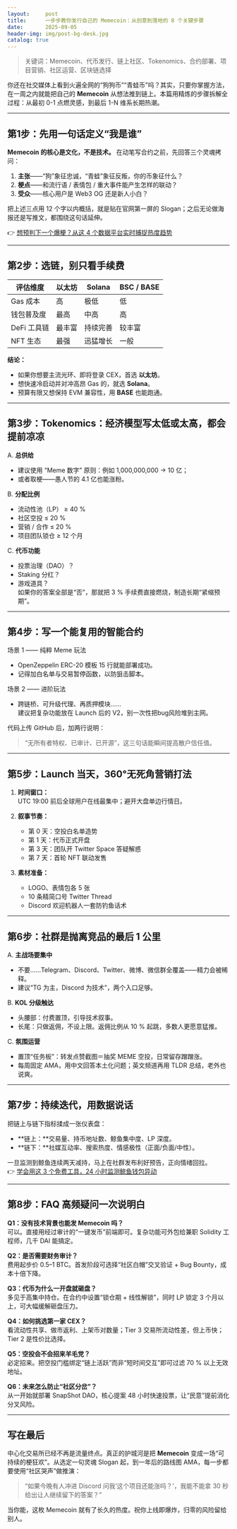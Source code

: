 ```yaml
---
layout:     post
title:      一步步教你发行自己的 Memecoin：从创意到落地的 8 个关键步骤
date:       2025-09-05
header-img: img/post-bg-desk.jpg
catalog: true
---
```


> 关键词：Memecoin、代币发行、链上社区、Tokenomics、合约部署、项目营销、社区运营、区块链选择

你还在社交媒体上看到火遍全网的“狗狗币”“青蛙币”吗？其实，只要你掌握方法，在一周之内就能把自己的 **Memecoin** 从想法推到链上。本篇用精炼的步骤拆解全过程：从最初 0-1 点燃灵感，到最后 1-N 维系长期热潮。

---

## 第1步：先用一句话定义“我是谁”

**Memecoin 的核心是文化，不是技术。** 在动笔写合约之前，先回答三个灵魂拷问：

1. **主张**——“狗”象征忠诚，“青蛙”象征反叛，你的币象征什么？
2. **梗点**——和流行语 / 表情包 / 重大事件能产生怎样的联动？
3. **受众**——核心用户是 Web3 OG 还是新人小白？

把上述三点用 12 个字以内概括，就是贴在官网第一屏的 Slogan；之后无论做海报还是写推文，都围绕这句话延伸。

👉 [想预判下一个爆梗？从这 4 个数据平台实时捕捉热度趋势](https://okxdog.com/)

---

## 第2步：选链，别只看手续费

| 评估维度       | 以太坊             | Solana             | BSC / BASE  |
|---------------|--------------------|--------------------|-------------|
| Gas 成本       | 高                 | 极低               | 低          |
| 钱包普及度     | 最高               | 中高               | 高          |
| DeFi 工具链    | 最丰富             | 持续完善           | 较丰富      |
| NFT 生态       | 最强               | 迅猛增长           | 一般        |

**结论：**

- 如果你想要主流光环、即将登录 CEX，首选 **以太坊**。
- 想快速冷启动并对冲高昂 Gas 的，就选 **Solana**。
- 预算有限又想保持 EVM 兼容性，用 **BASE** 也能跑通。

---

## 第3步：Tokenomics：经济模型写太低或太高，都会提前凉凉

A. **总供给**  
   - 建议使用 “Meme 数字” 原则：例如 1,000,000,000 → 10 亿；  
   - 或者取梗——愚人节的 4.1 亿也能涨粉。

B. **分配比例**  
   - 流动性池（LP） ≥ 40 %  
   - 社区空投 ≤ 20 %  
   - 营销 / 合作 ≤ 20 %  
   - 项目团队锁仓 ≥ 12 个月

C. **代币功能**  
   - 投票治理（DAO）？  
   - Staking 分红？  
   - 游戏道具？  
   如果你的答案全部是“否”，那就把 3 % 手续费直接燃烧，制造长期“紧缩预期”。

---

## 第4步：写一个能复用的智能合约

场景 1 —— 纯粹 Meme 玩法  
  - OpenZeppelin ERC-20 模板 15 行就能部署成功。  
  - 记得加白名单与交易暂停函数，以防狙击脚本。

场景 2 —— 进阶玩法  
  - 跨链桥、可升级代理、再质押模块……  
  建议把复杂功能放在 Launch 后的 V2，别一次性把bug风险堆到主网。

代码上传 GitHub 后，加两行说明：  
> “无所有者特权、已审计、已开源”，这三句话能瞬间提高散户信任值。

---

## 第5步：Launch 当天，360°无死角营销打法

1. **时间窗口：**  
   UTC 19:00 前后全球用户在线最集中；避开大盘单边行情日。

2. **叙事节奏：**  
   - 第 0 天：空投白名单造势  
   - 第 1 天：代币正式开盘  
   - 第 3 天：团队开 Twitter Space 答疑解惑  
   - 第 7 天：首轮 NFT 联动发售

3. **素材准备：**  
   - LOGO、表情包各 5 张  
   - 10 条精简口号 Twitter Thread  
   - Discord 欢迎机器人一套防钓鱼话术

---

## 第6步：社群是抛离竞品的最后 1 公里

A. **主战场要集中**  
   - 不要……Telegram、Discord、Twitter、微博、微信群全覆盖——精力会被稀释。  
   - 建议“TG 为主，Discord 为技术”，两个入口足够。

B. **KOL 分级触达**  
   - 头腰部：付费置顶，引导技术叙事。  
   - 长尾：只做返佣，不设上限。返佣比例从 10 % 起跳，多数人更愿意猛推。

C. **氛围运营**  
   - 置顶“任务板”：转发点赞截图＝抽奖 MEME 空投，日常留存蹭蹭涨。  
   - 每周固定 AMA，用中文回答本土化问题；英文频道再用 TLDR 总结，老外也说爽。

---

## 第7步：持续迭代，用数据说话

把链上与链下指标揉成一张仪表盘：

- **链上：**交易量、持币地址数、鲸鱼集中度、LP 深度。  
- **链下：**社媒互动率、搜索热度、情感极性（正面/负面/中性）。  

一旦监测到鲸鱼连续两天减持，马上在社群发布利好预告，正向情绪回拉。  
👉 [学会用这 3 个免费工具，24 小时监测鲸鱼钱包异动](https://okxdog.com/)

---

## 第8步：FAQ 高频疑问一次说明白

**Q1：没有技术背景也能发 Memecoin 吗？**  
可以。直接用经过审计的“一键发币”前端即可。复杂功能可外包给兼职 Solidity 工程师，几千 DAI 能搞定。

**Q2：是否需要财务审计？**  
费用起步价 0.5–1 BTC。首发阶段可选择“社区白帽”交叉验证 + Bug Bounty，成本十倍下降。

**Q3：代币为什么一开盘就砸盘？**  
多见于高集中持仓。在合约中设置“锁仓期 + 线性解锁”，同时 LP 锁定 3 个月以上，可大幅缓解砸盘压力。

**Q4：如何挑选第一家 CEX？**  
看流动性共享、做市返利、上架币对数量；Tier 3 交易所流动性差，但上币快；Tier 2 是性价比选择。

**Q5：空投会不会招来羊毛党？**  
必定招来。把空投门槛绑定“链上活跃”而非“短时间交互”即可过滤 70 % 以上无效地址。

**Q6：未来怎么防止“社区分岔”？**  
从一开始就部署 SnapShot DAO，核心提案 48 小时快速投票，让“民意”提前消化分叉风险。

---

## 写在最后

中心化交易所已经不再是流量终点。真正的护城河是把 **Memecoin** 变成一场“可持续的梗狂欢”。从选定一句灵魂 Slogan 起，到一年后的路线图 AMA，每一步都要使用“社区哭声”做推演：  
> “如果今晚有人冲进 Discord 问我‘这个项目还能涨吗？’，我能不能拿 30 秒给出让人继续留下的答案？”

当你能，这枚 Memecoin 就有了长久的热度。祝你上线即爆炸，归零的风险留给别人。